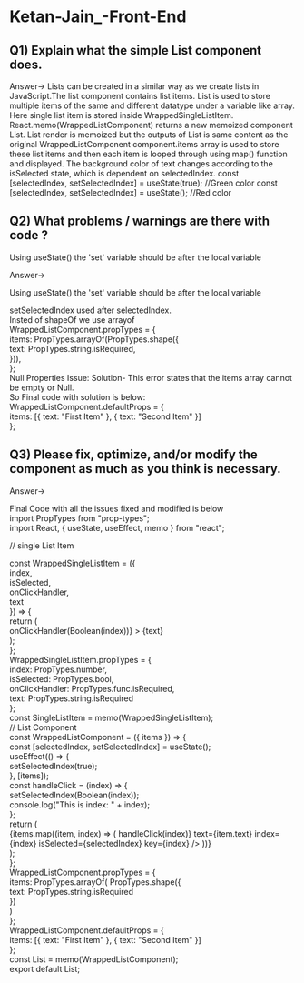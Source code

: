 # Ketan-Jain_-Front-End

## Q1) Explain what the simple List component does.

Answer->
Lists can be created in a similar way as we create lists in JavaScript.The list component contains list items.
List is used to store multiple items of the same and different datatype under a variable like array.
Here single list item is stored inside WrappedSingleListItem.
React.memo(WrappedListComponent) returns a new memoized component List.
List render is memoized but the outputs of List is same content as the original WrappedListComponent component.items array is used to store these list items and then each item is looped through using map() function and displayed. The background color of text changes according to the isSelected state, which is dependent on selectedIndex.
const [selectedIndex, setSelectedIndex] = useState(true); //Green color
const [selectedIndex, setSelectedIndex] = useState(); //Red color

## Q2) What problems / warnings are there with code ?

Using useState() the 'set' variable should be after the local variable

Answer->

Using useState() the 'set' variable should be after the local variable

setSelectedIndex used after selectedIndex.<br>
Insted of shapeOf we use arrayof<br>
WrappedListComponent.propTypes = {<br>
items: PropTypes.arrayOf(PropTypes.shape({<br>
text: PropTypes.string.isRequired,<br>
})),<br>
};<br>
Null Properties Issue:
Solution- This error states that the items array cannot be empty or Null.<br>
So Final code with solution is below:<br>
WrappedListComponent.defaultProps = {<br>
items: [{ text: "First Item" }, { text: "Second Item" }]<br>
};<br>

## Q3) Please fix, optimize, and/or modify the component as much as you think is necessary.

Answer->

Final Code with all the issues fixed and modified is below<br>
import PropTypes from "prop-types";<br>
import React, { useState, useEffect, memo } from "react";<br>

// single List Item

const WrappedSingleListItem = ({<br>
index,<br>
isSelected,<br>
onClickHandler,<br>
text<br>
}) => {<br>
return (<br>
  onClickHandler(Boolean(index))} > {text}<br>
);<br>
};<br>
WrappedSingleListItem.propTypes = {<br>
index: PropTypes.number,<br>
isSelected: PropTypes.bool,<br>
onClickHandler: PropTypes.func.isRequired,<br>
text: PropTypes.string.isRequired<br>
};<br>
const SingleListItem = memo(WrappedSingleListItem);<br>
// List Component<br>
const WrappedListComponent = ({ items }) => {<br>
const [selectedIndex, setSelectedIndex] = useState();<br>
useEffect(() => {<br>
setSelectedIndex(true);<br>
}, [items]);<br>
const handleClick = (index) => {<br>
setSelectedIndex(Boolean(index));<br>
console.log("This is index: " + index);<br>
};<br>
return (  <br>
    {items.map((item, index) => ( handleClick(index)} text={item.text} index={index} isSelected={selectedIndex} key={index} /> ))}<br>
    );<br>
    };<br>
    WrappedListComponent.propTypes = {<br>
    items: PropTypes.arrayOf( PropTypes.shape({<br>
    text: PropTypes.string.isRequired<br>
    })<br>
    )<br>
    };<br>
    WrappedListComponent.defaultProps = {<br>
    items: [{ text: "First Item" }, { text: "Second Item" }]<br>
    };<br>
    const List = memo(WrappedListComponent);<br>
export default List;<br>
